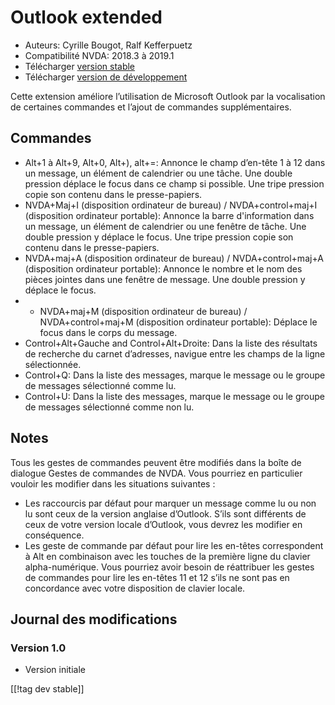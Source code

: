 # Outlook extended #

* Auteurs: Cyrille Bougot, Ralf Kefferpuetz
* Compatibilité NVDA: 2018.3 à 2019.1
* Télécharger [version stable][1]
* Télécharger [version de développement][2]

Cette extension améliore l’utilisation de Microsoft Outlook par la
vocalisation de certaines commandes et l’ajout de commandes supplémentaires.

## Commandes

* Alt+1 à Alt+9, Alt+0, Alt+), alt+=: Annonce le champ d’en-tête 1 à 12 dans
  un message, un élément de calendrier ou une tâche. Une double pression
  déplace le focus dans ce champ si possible. Une tripe pression copie son
  contenu dans le presse-papiers.
* NVDA+Maj+I (disposition ordinateur de bureau) / NVDA+control+maj+I
  (disposition ordinateur portable): Annonce la barre d'information dans un
  message, un élément de calendrier ou une fenêtre de tâche. Une double
  pression y déplace le focus. Une tripe pression copie son contenu dans le
  presse-papiers.
* NVDA+maj+A (disposition ordinateur de bureau) / NVDA+control+maj+A
  (disposition ordinateur portable): Annonce le nombre et le nom des pièces
  jointes dans une fenêtre de message. Une double pression y déplace le
  focus.
* * NVDA+maj+M (disposition ordinateur de bureau) / NVDA+control+maj+M
  (disposition ordinateur portable): Déplace le focus dans le corps du
  message.
* Control+Alt+Gauche and Control+Alt+Droite: Dans la liste des résultats de
  recherche du carnet d’adresses, navigue entre les champs de la ligne
  sélectionnée.
* Control+Q: Dans la liste des messages, marque le message ou le groupe de
  messages sélectionné comme lu.
* Control+U: Dans la liste des messages, marque le message ou le groupe de
  messages sélectionné comme non lu.

## Notes

Tous les gestes de commandes peuvent être modifiés dans la boîte de dialogue
Gestes de commandes de NVDA. Vous pourriez en particulier vouloir les
modifier dans les situations suivantes :

* Les raccourcis par défaut pour marquer un message comme lu ou non lu sont
  ceux de la version anglaise d’Outlook. S’ils sont différents de ceux de
  votre version locale d’Outlook, vous devrez les modifier en conséquence.
* Les geste de commande par défaut pour lire les en-têtes correspondent à
  Alt en combinaison avec les touches de la première ligne du clavier
  alpha-numérique. Vous pourriez avoir besoin de réattribuer les gestes de
  commandes pour lire les en-têtes 11 et 12 s’ils ne sont pas en concordance
  avec votre disposition de clavier locale.

## Journal des modifications

### Version 1.0

* Version initiale

[[!tag dev stable]]

[1]: https://addons.nvda-project.org/files/get.php?file=outlookextended

[2]: https://addons.nvda-project.org/files/get.php?file=outlookextended-dev
